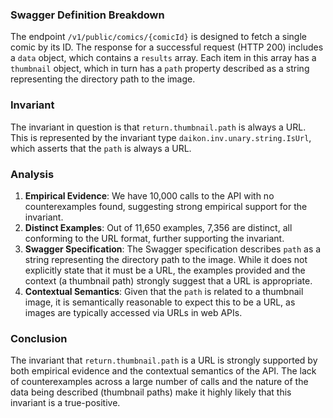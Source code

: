 ### Swagger Definition Breakdown
The endpoint `/v1/public/comics/{comicId}` is designed to fetch a single comic by its ID. The response for a successful request (HTTP 200) includes a `data` object, which contains a `results` array. Each item in this array has a `thumbnail` object, which in turn has a `path` property described as a string representing the directory path to the image.

### Invariant
The invariant in question is that `return.thumbnail.path` is always a URL. This is represented by the invariant type `daikon.inv.unary.string.IsUrl`, which asserts that the `path` is always a URL.

### Analysis
1. **Empirical Evidence**: We have 10,000 calls to the API with no counterexamples found, suggesting strong empirical support for the invariant.
2. **Distinct Examples**: Out of 11,650 examples, 7,356 are distinct, all conforming to the URL format, further supporting the invariant.
3. **Swagger Specification**: The Swagger specification describes `path` as a string representing the directory path to the image. While it does not explicitly state that it must be a URL, the examples provided and the context (a thumbnail path) strongly suggest that a URL is appropriate.
4. **Contextual Semantics**: Given that the `path` is related to a thumbnail image, it is semantically reasonable to expect this to be a URL, as images are typically accessed via URLs in web APIs.

### Conclusion
The invariant that `return.thumbnail.path` is a URL is strongly supported by both empirical evidence and the contextual semantics of the API. The lack of counterexamples across a large number of calls and the nature of the data being described (thumbnail paths) make it highly likely that this invariant is a true-positive.
